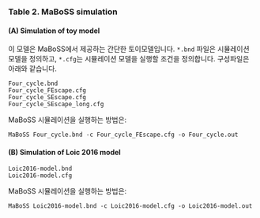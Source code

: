 ### Table 2. MaBoSS simulation
#### (**A**) Simulation of toy model 
이 모델은 MaBoSS에서 제공하는 간단한 토이모델입니다. `*.bnd` 파일은 시뮬레이션 모델을 정의하고, `*.cfg`는 시뮬레이션 모델을 실행할 조건을 정의합니다. 구성파일은 아래와 같습니다. 

```
Four_cycle.bnd
Four_cycle_FEscape.cfg
Four_cycle_SEscape.cfg
Four_cycle_SEscape_long.cfg
```

MaBoSS 시뮬레이션을 실행하는 방법은: 

```
MaBoSS Four_cycle.bnd -c Four_cycle_FEscape.cfg -o Four_cycle.out
```

#### (**B**) Simulation of Loic 2016 model 

```
Loic2016-model.bnd
Loic2016-model.cfg
```

MaBoSS 시뮬레이션을 실행하는 방법은: 

```
MaBoSS Loic2016-model.bnd -c Loic2016-model.cfg -o Loic2016-model.out
```
